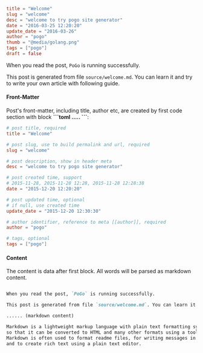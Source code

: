 ```toml
title = "Welcome"
slug = "welcome"
desc = "welcome to try pogo site generator"
date = "2016-03-25 12:20:20"
update_date = "2016-03-26"
author = "pogo"
thumb = "@media/golang.png"
tags = ["pogo"]
draft = false
```

When you read the post, `PoGo` is running successfully.

This post is generated from file `source/welcome.md`. You can learn it and try to write your own article with following guide.

#### Front-Matter

Post's front-matter, including title, author etc, are created by first code section with block **\`\`\`toml ..... \`\`\`**:

```toml
# post title, required
title = "Welcome"

# post slug, use to build permalink and url, required
slug = "welcome"

# post description, show in header meta
desc = "welcome to try pogo site generator"

# post created time, support
# 2015-11-28, 2015-11-28 12:28, 2015-11-28 12:28:38
date = "2015-12-20 12:20:20"

# post updated time, optional
# if null, use created time
update_date = "2015-12-20 12:30:30"

# author identifier, reference to meta [[author]], required
author = "pogo"

# tags, optional
tags = ["pogo"]
```
<!--more-->

#### Content

The content is data after first block. All words will be parsed as markdown content.

```markdown

When you read the post, `PoGo` is running successfully.

This post is generated from file `source/welcome.md`. You can learn it and try to write your own article with following guide.

...... (markdown content)

Markdown is a lightweight markup language with plain text formatting syntax designed
so that it can be converted to HTML and many other formats using a tool by the same name.
Markdown is often used to format readme files, for writing messages in online discussion forums,
and to create rich text using a plain text editor.

```
